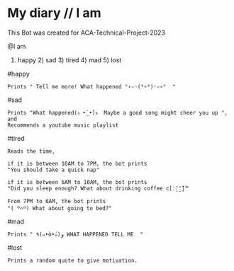 # My diary // I am

This Bot was created for ACA-Technical-Project-2023

@I am
 1) happy 2) sad 3) tired 4) mad 5) lost

#happy
   
    Prints " Tell me more! What happened °˖✧◝(⁰▿⁰)◜✧˖°  "

#sad
    
    Prints "What happened(ง •̀_•́)ง  Maybe a good song might cheer you up ", and
    Recommends a youtube music playlist

#tired
    
    Reads the time,
    
    if it is between 10AM to 7PM, the bot prints
    "You should take a quick nap"

    if it is between 6AM to 10AM, the bot prints
    "Did you sleep enough? What about drinking coffee ⅽ[ː̠̈ː̠̈ː̠̈] ͌"

    From 7PM to 6AM, the bot prints
    "( ꒪⌓꒪) What about going to bed?"
#mad
   
    Prints " ٩(๑•̀o•́๑)و WHAT HAPPENED TELL ME  "

#lost
   
    Prints a random quote to give motivation.
    
